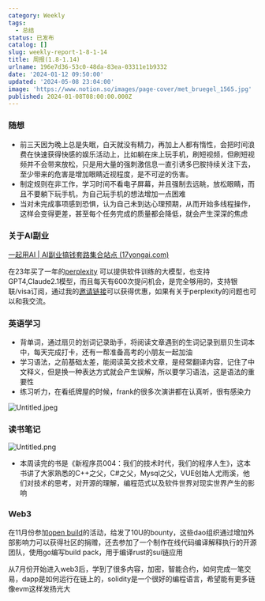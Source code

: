 ```yaml
---
category: Weekly
tags:
  - 总结
status: 已发布
catalog: []
slug: weekly-report-1-8-1-14
title: 周报(1.8-1.14)
urlname: 196e7d36-53c0-48da-83ea-03311e1b9332
date: '2024-01-12 09:50:00'
updated: '2024-05-08 23:04:00'
image: 'https://www.notion.so/images/page-cover/met_bruegel_1565.jpg'
published: 2024-01-08T08:00:00.000Z
---
```


### 随想

- 前三天因为晚上总是失眠，白天就没有精力，再加上人都有惰性，会把时间浪费在快速获得快感的娱乐活动上，比如躺在床上玩手机，刷短视频，但刷短视频并不会带来放松，只是用大量的强刺激信息一直引诱多巴胺持续关注下去，至少带来的危害是增加眼睛近视程度，是不可逆的伤害。
- 制定规则在非工作，学习时间不看电子屏幕，并且强制去远眺，放松眼睛，而且不要躺下玩手机，为自己玩手机的想法增加一点困难
- 当对未完成事项感到恐惧，认为自己未到达心理预期，从而开始多线程操作，这样会变得更差，甚至每个任务完成的质量都会降低，就会产生深深的焦虑

### 关于AI副业


[一起用AI | AI副业搞钱套路集合站点 (17yongai.com)](https://17yongai.com/)


在23年买了一年的[perplexity](https://www.perplexity.ai/) 可以提供软件训练的大模型，也支持GPT4,Claude2.1模型，而且每天有600次提问机会，是完全够用的，支持银联/visa订阅，通过我的[邀请链接](https://perplexity.ai/pro?referral_code=SGJ7X87B)可以获得优惠，如果有关于perplexity的问题也可以和我交流。


### 英语学习

- 背单词，通过扇贝的划词记录助手，将阅读文章遇到的生词记录到扇贝生词本中，每天完成打卡，还有一帮准备高考的小朋友一起加油
- 学习语法，之前基础太差，能阅读英文技术文章，是经常翻译内容，记住了中文释义，但是换一种表达方式就会产生误解，所以要学习语法，这是语法的重要性
- 练习听力，在看纸牌屋的时候，frank的很多次演讲都在认真听，很有感染力

![Untitled.jpeg](https://prod-files-secure.s3.us-west-2.amazonaws.com/5d24fe63-e567-4804-86f9-9fdc62e13082/c33f3733-be40-431e-a494-10399ac86f32/Untitled.jpeg?X-Amz-Algorithm=AWS4-HMAC-SHA256&X-Amz-Content-Sha256=UNSIGNED-PAYLOAD&X-Amz-Credential=ASIAZI2LB4663G3L7A7L%2F20250324%2Fus-west-2%2Fs3%2Faws4_request&X-Amz-Date=20250324T213343Z&X-Amz-Expires=3600&X-Amz-Security-Token=IQoJb3JpZ2luX2VjEJ3%2F%2F%2F%2F%2F%2F%2F%2F%2F%2FwEaCXVzLXdlc3QtMiJGMEQCIC5JDYc9%2FmofKmPNKWbhoBxAq7sno4y19kpWWH81vjEbAiBznu4OuIIgRnPoyWSl56PSL86rX0m%2BRDHNpaUOhCIw2SqIBAj2%2F%2F%2F%2F%2F%2F%2F%2F%2F%2F8BEAAaDDYzNzQyMzE4MzgwNSIM3jYZyyOWiPXGgyy%2BKtwDDPEanrw3jcKHAB6KzSGearMK3267FdTV5hOu2k%2FD2Wh2e85bi8Xk4r3ioW30wVKvv%2Fr%2FlQcuFAr7YwyLwVRJx62FadIcRdMP97z%2BbU0xl8CSZPOApFkajyxPkDgHBYr5rDyQi907c8jB%2FGF6KkBKO1cS7%2FfB%2BYd4FJFDIxWckMijYBLWMXxr5vqnmV4caK5teFBCQX81ZgAJQP3LuiAJDVFE5Nt%2Bf%2BSkAKhVIXmI87O%2F3CmRr%2BeAr9W14dAzM1PlIXshi8G7GVtcfaUF3QugtY79sRNSKHofBcVDy9DSrwjNgz37r47S7sn0M9p%2FW3e%2BbMluN4JW2PXYgNg4ayWguoodBXZ8%2BiMGDHfvaLHsD3pvfnqxuZkIQbpHFxknnEIN4kCwZwlWg%2BPb9rG8zwfjZtcKgw5jG0DLmbi1YGepgGy9PciY9YBcBNtmr1KbNhDGjvKhqdntt9XDGfKl%2BF1VFlrzSY3Nxc9N0m5qDhvakXGBq1dsR9jpe3AHdUJV8tMK4OrOgvZXny3nvNu7b6CnTRqvDcVcoTQi%2B0L5B8wk3G2Wp4Di5%2FIGI%2F6%2BvCNSVjidr06hR4I5ocIGPw2zORduGfvLg5jWUldkfBa7UkEHmpG3MufxDdTQbWscEM8wsZCHvwY6pgEsQTktEVokThJ3PEcZse99hWndojfS5k6fatV%2Bv6YZ0AIDcxZJSWqoEuTonp6MVC%2F5N2gKpa%2FRMp3uaONSokdmpi6eHrX07K7OdjWJX7%2FdzbYhe43GiPzYs4NplIRunmVfDNtqXikDpLh3AeTVc3cSGNetX5K5Zupl7RB9RiYic6PyVAFvLnbv0b8YfwqbLzkAmHEqky6GmHwMR5nzsPT82nbedhc7&X-Amz-Signature=859dcc6f8c810afbfe1b187647d381bab689ab7fc4d71d00d818f840ff6f0b74&X-Amz-SignedHeaders=host&x-id=GetObject)


### 读书笔记


![Untitled.png](https://prod-files-secure.s3.us-west-2.amazonaws.com/5d24fe63-e567-4804-86f9-9fdc62e13082/96aa439a-1c95-4054-aa84-ef4e0c8eb5d1/Untitled.png?X-Amz-Algorithm=AWS4-HMAC-SHA256&X-Amz-Content-Sha256=UNSIGNED-PAYLOAD&X-Amz-Credential=ASIAZI2LB4663G3L7A7L%2F20250324%2Fus-west-2%2Fs3%2Faws4_request&X-Amz-Date=20250324T213343Z&X-Amz-Expires=3600&X-Amz-Security-Token=IQoJb3JpZ2luX2VjEJ3%2F%2F%2F%2F%2F%2F%2F%2F%2F%2FwEaCXVzLXdlc3QtMiJGMEQCIC5JDYc9%2FmofKmPNKWbhoBxAq7sno4y19kpWWH81vjEbAiBznu4OuIIgRnPoyWSl56PSL86rX0m%2BRDHNpaUOhCIw2SqIBAj2%2F%2F%2F%2F%2F%2F%2F%2F%2F%2F8BEAAaDDYzNzQyMzE4MzgwNSIM3jYZyyOWiPXGgyy%2BKtwDDPEanrw3jcKHAB6KzSGearMK3267FdTV5hOu2k%2FD2Wh2e85bi8Xk4r3ioW30wVKvv%2Fr%2FlQcuFAr7YwyLwVRJx62FadIcRdMP97z%2BbU0xl8CSZPOApFkajyxPkDgHBYr5rDyQi907c8jB%2FGF6KkBKO1cS7%2FfB%2BYd4FJFDIxWckMijYBLWMXxr5vqnmV4caK5teFBCQX81ZgAJQP3LuiAJDVFE5Nt%2Bf%2BSkAKhVIXmI87O%2F3CmRr%2BeAr9W14dAzM1PlIXshi8G7GVtcfaUF3QugtY79sRNSKHofBcVDy9DSrwjNgz37r47S7sn0M9p%2FW3e%2BbMluN4JW2PXYgNg4ayWguoodBXZ8%2BiMGDHfvaLHsD3pvfnqxuZkIQbpHFxknnEIN4kCwZwlWg%2BPb9rG8zwfjZtcKgw5jG0DLmbi1YGepgGy9PciY9YBcBNtmr1KbNhDGjvKhqdntt9XDGfKl%2BF1VFlrzSY3Nxc9N0m5qDhvakXGBq1dsR9jpe3AHdUJV8tMK4OrOgvZXny3nvNu7b6CnTRqvDcVcoTQi%2B0L5B8wk3G2Wp4Di5%2FIGI%2F6%2BvCNSVjidr06hR4I5ocIGPw2zORduGfvLg5jWUldkfBa7UkEHmpG3MufxDdTQbWscEM8wsZCHvwY6pgEsQTktEVokThJ3PEcZse99hWndojfS5k6fatV%2Bv6YZ0AIDcxZJSWqoEuTonp6MVC%2F5N2gKpa%2FRMp3uaONSokdmpi6eHrX07K7OdjWJX7%2FdzbYhe43GiPzYs4NplIRunmVfDNtqXikDpLh3AeTVc3cSGNetX5K5Zupl7RB9RiYic6PyVAFvLnbv0b8YfwqbLzkAmHEqky6GmHwMR5nzsPT82nbedhc7&X-Amz-Signature=71b9682a2dccf43cf1e6f0e515be4c23cdcf79e94e5351b40de1ebbbeb6f8a97&X-Amz-SignedHeaders=host&x-id=GetObject)

- 本周读完的书是《新程序员004：我们的技术时代，我们的程序人生》，这本书讲了大家熟悉的C++之父，C#之父，Mysql之父，VUE创始人尤雨溪，他们对技术的思考，对开源的理解，编程范式以及软件世界对现实世界产生的影响

### Web3


在11月份参加[open build](https://openbuild.xyz/learn/challenges)的活动，给发了10U的bounty，这些dao组织通过增加外部影响力可以获得社区的捐赠，还去参加了一个制作在线代码编译解释执行的开源团队，使用go编写build pack，用于编译rust的sui链应用


从7月份开始进入web3后，学到了很多内容，加密，智能合约，如何完成一笔交易，dapp是如何运行在链上的，solidity是一个很好的编程语言，希望能有更多链像evm这样发扬光大

